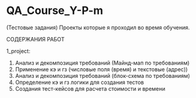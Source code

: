 # QA_Course_Y-P-m

(Тестовые задания) Проекты которые я проходил во время обучения.

СОДЕРЖАНИЯ РАБОТ

1_project:
1. Анализ и декомпозиция требований (Майнд-мап по требованиям)
2. Применение кэ и гз (числовые поля (время) и текстовые (адрес))
3. Анализ и декомпозиция требований (блок-схема по требованиям)
4. Определение кэ и гз логики для создания тестов
5. Создания тест-кейсов для расчета стоимости и времени


